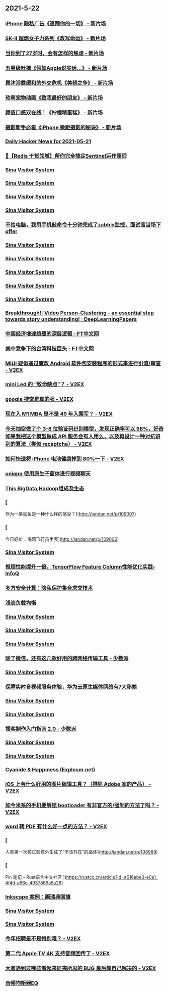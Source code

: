
## 2021-5-22

### [iPhone 隐私广告《追踪你的一切》 - 新片场](https://www.vmovier.com/62136)

### [SK-II 超燃女子力系列《改写命运》 - 新片场](https://www.vmovier.com/62132)

### [当你到了27岁时，会有怎样的焦虑 - 新片场](https://www.vmovier.com/62135)

### [五星级吐槽《假如Apple说实话…》 - 新片场](https://www.vmovier.com/62134)

### [靠沐浴露缓和的外交危机《美朝之争》 - 新片场](https://www.vmovier.com/62108)

### [软萌宠物动画《致我最好的朋友》 - 新片场](https://www.vmovier.com/62133)

### [颜值口感双在线！《柠檬精蛋糕》 - 新片场](https://www.vmovier.com/62121)

### [摄影新手必看《iPhone 微距摄影的秘诀》 - 新片场](https://www.vmovier.com/62031)

### [Daily Hacker News for 2021-05-21](https://www.daemonology.net/hn-daily/2021-05-21.html)

### [🚄【Redis 干货领域】帮你完全搞定Sentinel运作原理](https://www.infoq.cn/article/f6a8c0c5218394d56f4ae329b)

### [Sina Visitor System](https://weibo.com/1402400261/KgBtFFQ5C)

### [Sina Visitor System](https://weibo.com/1402400261/KgBs9aPkY)

### [Sina Visitor System](https://weibo.com/1715118170/KgBewDDMC)

### [Sina Visitor System](https://weibo.com/1715118170/KgB81j0cX)

### [不给电脑，我用手机敲命令十分钟完成了zabbix监控，面试官当场下offer](https://www.infoq.cn/article/1d70c2e075d5d796d7d82b2d9)

### [Sina Visitor System](https://weibo.com/1746173800/KgBAScsM2)

### [Sina Visitor System](https://weibo.com/1402400261/KgBIlu0SH)

### [Sina Visitor System](https://weibo.com/1715118170/KgC1go4Tj)

### [Sina Visitor System](https://weibo.com/1715118170/KgBCRpzSu)

### [Sina Visitor System](https://weibo.com/1642628345/KgBYJ9Rzy)

### [Breakthrough!: Video Person-Clustering – an essential step towards story understanding! : DeepLearningPapers](https://www.reddit.com/r/DeepLearningPapers/comments/ni9t91/breakthrough_video_personclustering_an_essential/)

### [中国经济增速趋缓的深层逻辑 - FT中文网](http://www.ftchinese.com/story/001092513)

### [美中竞争下的台湾科技巨头 - FT中文网](http://www.ftchinese.com/story/001092562)

### [MIUI 疑似通过魔改 Android 软件包安装程序的形式来进行引流/审查 - V2EX](https://www.v2ex.com/t/778474)

### [mini Led 的 “致命缺点”？ - V2EX](https://www.v2ex.com/t/778453)

### [google 搜索是真的强 - V2EX](https://www.v2ex.com/t/778423)

### [现在入 M1 MBA 是不是 49 年入国军？ - V2EX](https://www.v2ex.com/t/778414)

### [今天抽空做了个 3-8 位验证码识别模型，发现正确率可以 98%，好奇如果我把这个模型做成 API 服务会有人用么，以及再设计一种对抗识别的算法（类似 recaptcha） - V2EX](https://www.v2ex.com/t/778373)

### [如何快速将 iPhone 电池健康掉到 80%一下 - V2EX](https://www.v2ex.com/t/778359)

### [uniapp 使用原生子窗体进行视频聊天](https://www.infoq.cn/article/4a644de83e7fcbc7b47aecf3b)

### [This BigData,Hadoop组成及生态](https://www.infoq.cn/article/f65cfa3548f4f32e91134f5d3)

### [
作为一条鲨鱼是一种什么样的感受？](http://jandan.net/p/109007)

### [
今日好价：海鸥飞行员手表](http://jandan.net/p/109006)

### [Sina Visitor System](https://weibo.com/1715118170/KgCO0DjyX)

### [推理性能提升一倍，TensorFlow Feature Column性能优化实践-InfoQ](https://www.infoq.cn/article/FB4f7DjbQiHBC86DL7bb)

### [多方安全计算：隐私保护集合求交技术](https://www.infoq.cn/article/5e061167d18145a91e397eac5)

### [浅谈负载均衡](https://www.infoq.cn/article/750deb2b5a09b2e101d4e3934)

### [Sina Visitor System](https://weibo.com/1402400261/KgDng75VI)

### [Sina Visitor System](https://weibo.com/1402400261/KgDl7n7Ix)

### [Sina Visitor System](https://weibo.com/1715118170/KgDcjAAKM)

### [除了微信，还有这几款好用的跨网络传输工具 - 少数派](https://sspai.com/post/66690)

### [Sina Visitor System](https://weibo.com/1402400261/KgDwgeOrK)

### [保障实时音视频服务体验，华为云原生媒体网络有7大秘籍](https://www.infoq.cn/article/c2fff13cdce61bdef4da31d07)

### [Sina Visitor System](https://weibo.com/1402400261/KgDJI8EyM)

### [Sina Visitor System](https://weibo.com/1715118170/KgDAK54J3)

### [播客制作入门指南 2.0 - 少数派](https://sspai.com/post/66717)

### [Sina Visitor System](https://weibo.com/1402400261/KgE3beOyw)

### [Sina Visitor System](https://weibo.com/1715118170/KgE0fbg9r)

### [Cyanide & Happiness (Explosm.net)](http://www.explosm.net/comics/5878/)

### [iOS 上有什么好用的图片编辑工具？（排除 Adobe 家的产品） - V2EX](https://www.v2ex.com/t/778490)

### [如今米系的手机要解锁 bootloader 有非官方的/强制的方法了吗？ - V2EX](https://www.v2ex.com/t/778479)

### [word 转 PDF 有什么好一点的方法？ - V2EX](https://www.v2ex.com/t/778375)

### [
人类第一次核试验意外生成了“不该存在”的晶体](http://jandan.net/p/108988)

### [
Pin 笔记 - Rust语言中文社区
](https://rustcc.cn/article?id=a616ebe3-e0e1-4f4d-a66c-4937869a5a28)

### [Inkscape 案例：画瑞典国旗](https://www.infoq.cn/article/fddc9a5dce5791766404354cf)

### [Sina Visitor System](https://weibo.com/1402400261/KgEdxl2pl)

### [Sina Visitor System](https://weibo.com/1402400261/KgE6fidGx)

### [今年招聘是不是特别难？ - V2EX](https://www.v2ex.com/t/778468)

### [第二代 Apple TV 4K 支持音频回传了 - V2EX](https://www.v2ex.com/t/778429)

### [大家遇到过哪些看起来匪夷所思的 BUG 最后靠自己解决的 - V2EX](https://www.v2ex.com/t/778402)

### [音频均衡器EQ](https://www.infoq.cn/article/7d89f0251237cc6b8ce740e77)